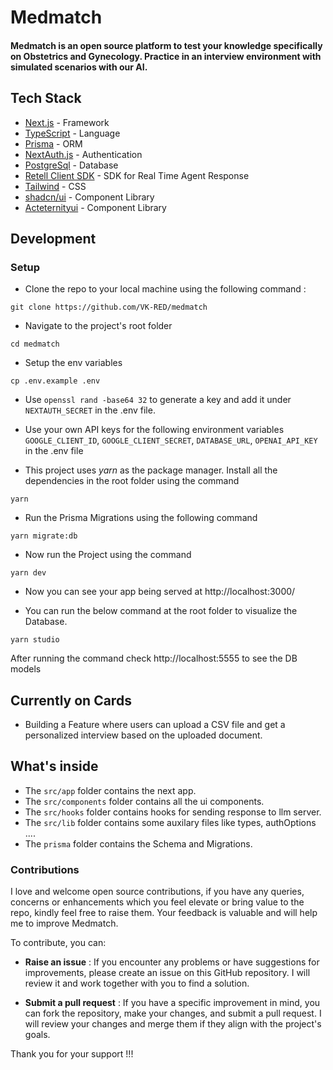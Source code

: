 # Medmatch
#### Medmatch is an open source platform to test your knowledge specifically on Obstetrics and Gynecology. Practice in an interview environment with simulated scenarios with our AI.

## Tech Stack

- [Next.js](https://nextjs.org/)                 - Framework
- [TypeScript](https://www.typescriptlang.org/)  - Language
- [Prisma](https://www.prisma.io/)               - ORM
- [NextAuth.js](https://next-auth.js.org/)       - Authentication
- [PostgreSql](https://www.postgresql.org/)      - Database
- [Retell Client SDK](https://www.retellai.com/) - SDK for Real Time Agent Response
- [Tailwind](https://tailwindcss.com/)           - CSS
- [shadcn/ui](https://ui.shadcn.com/)            - Component Library
- [Acteternityui](https://ui.aceternity.com/)    - Component Library

## Development

### Setup

- Clone the repo to your local machine using the following command :

```
git clone https://github.com/VK-RED/medmatch
```
- Navigate to the project's root folder

```
cd medmatch
```
- Setup the env variables

```
cp .env.example .env
```
- Use `openssl rand -base64 32` to generate a key and add it under `NEXTAUTH_SECRET` in the .env file.
- Use your own API keys for the following environment variables `GOOGLE_CLIENT_ID`, `GOOGLE_CLIENT_SECRET`, `DATABASE_URL`, `OPENAI_API_KEY` in the .env file

- This project uses _yarn_ as the package manager. Install all the dependencies in the root folder using the command

```
yarn
```
- Run the Prisma Migrations using the following command

```
yarn migrate:db
```


- Now run the Project using the command

```
yarn dev
```

- Now you can see your app being served at http://localhost:3000/


- You can run the below command at the root folder to visualize the Database. 

```
yarn studio
```

After running the command check http://localhost:5555 to see the DB models

## Currently on Cards

- Building a Feature where users can upload a CSV file and get a personalized interview based on the uploaded document.

## What's inside

- The `src/app` folder contains the next app.
- The `src/components` folder contains all the ui components.
- The `src/hooks` folder contains hooks for sending response to llm server.
- The `src/lib` folder contains some auxilary files like types, authOptions ....
- The `prisma` folder contains the Schema and Migrations.


### Contributions

I love and welcome open source contributions, if you have any queries, concerns or enhancements which you feel elevate or bring value to the repo, kindly feel free to raise them. Your feedback is valuable and will help me to improve Medmatch.

To contribute, you can:

   - **Raise an issue** : If you encounter any problems or have suggestions for improvements, please create an issue on this GitHub repository. I will review it and  work together with you to find a solution.

   - **Submit a pull request** : If you have a specific improvement in mind, you can fork the repository, make your changes, and submit a pull request. I will review your changes and merge them if they align with the project's goals.

Thank you for your support !!!
